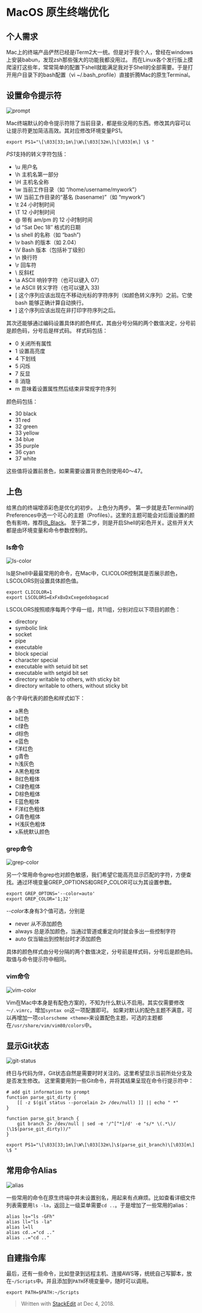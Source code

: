 # MacOS 原生终端优化

## 个人需求

Mac上的终端产品俨然已经是iTerm2大一统。但是对于我个人，曾经在windows上安装babun，发现zsh那些强大的功能我都没用过。
而在Linux各个发行版上摸爬滚打这些年，常常简单的配置下shell就能满足我对于Shell的全部需要。于是打开用户目录下的bash配置（vi ~/.bash_profile）直接折腾Mac的原生Terminal。

## 设置命令提示符

![prompt](https://raw.githubusercontent.com/progenghis/p/res/macos-terminal-optimize/prompt.png)

Mac终端默认的命令提示符除了当前目录，都是些没用的东西。修改其内容可以让提示符更加简洁高效。其对应修改环境变量PS1。

```shell
export PS1="\[\033[33;1m\]\W\[\033[32m\]\[\033[m\] \$ "
```

*PS1*支持的转义字符包括：

-  \u 用户名
-  \h 主机名第一部分
-  \H 主机名全称
-  \w 当前工作目录（如 “/home/username/mywork”）
-  \W 当前工作目录的“基名 (basename)”（如 “mywork”)
-  \t 24 小时制时间
-  \T 12 小时制时间
-  \@ 带有 am/pm 的 12 小时制时间
-  \d “Sat Dec 18″ 格式的日期
-  \s shell 的名称（如 “bash”)
-  \v bash 的版本（如 2.04）
-  \V Bash 版本（包括补丁级别）
-  \n 换行符
-  \r 回车符
-  \\ 反斜杠
-  \a ASCII 响铃字符（也可以键入 07）
-  \e ASCII 转义字符（也可以键入 33)
-  \[ 这个序列应该出现在不移动光标的字符序列（如颜色转义序列）之前。它使 bash 能够正确计算自动换行。
-  \] 这个序列应该出现在非打印字符序列之后。

其次还能够通过编码设置具体的颜色样式，其由分号分隔的两个数值决定，分号前是颜色码，分号后是样式码。
样式码包括：

- 0 关闭所有属性  
- 1 设置高亮度  
- 4 下划线  
- 5 闪烁  
- 7 反显  
- 8 消隐
- m 意味着设置属性然后结束非常规字符序列

颜色码包括：

- 30 black  
- 31 red  
- 32 green  
- 33 yellow  
- 34 blue  
- 35 purple  
- 36 cyan  
- 37 white

这些值将设置前景色，如果需要设置背景色则使用40～47。

## 上色

给黑白的终端增添彩色是优化的初步。
上色分为两步。
第一步就是去Terminal的Preferences中选一个可心的主题（Profiles）。这里的主题可能会对后面设置的颜色有影响，推荐[IR_Black](https://github.com/justincase/IR_Black-OSX)。
至于第二步，则是开启Shell的彩色开关。这些开关大都是由环境变量和命令参数控制的。

### ls命令

![ls-color](https://raw.githubusercontent.com/progenghis/p/res/macos-terminal-optimize/ls-color.png)

ls是Shell中最最常用的命令，在Mac中，CLICOLOR控制其是否展示颜色，LSCOLORS则设置具体颜色值。

```shell
export CLICOLOR=1
export LSCOLORS=ExFxBxDxCxegedobagacad
```
LSCOLORS按照顺序每两个字母一组，共11组，分别对应以下项目的颜色：

- directory
- symbolic link
- socket
- pipe
- executable
- block special
- character special
- executable with setuid bit set
- executable with setgid bit set
- directory writable to others, with sticky bit
- directory writable to others, without sticky bit

各个字母代表的颜色和样式如下：

- a黑色
- b红色
- c绿色
- d棕色
- e蓝色
- f洋红色
- g青色
- h浅灰色
- A黑色粗体
- B红色粗体
- C绿色粗体
- D棕色粗体
- E蓝色粗体
- F洋红色粗体
- G青色粗体
- H浅灰色粗体
- x系统默认颜色

### grep命令

![grep-color](https://raw.githubusercontent.com/progenghis/p/res/macos-terminal-optimize/grep-color.png)

另一个常用命令grep也对颜色敏感，我们希望它能高亮显示匹配的字符，方便查找。通过环境变量GREP_OPTIONS和GREP_COLOR可以为其设置参数。

```shell
export GREP_OPTONS='--color=auto'
export GREP_COLOR='1;32'
```

*--color*本身有3个值可选，分别是

- never 从不添加颜色
- always 总是添加颜色，当通过管道或重定向时就会多出一些控制字符
- auto 仅当输出到控制台时才添加颜色

具体的颜色样式由分号分隔的两个数值决定，分号前是样式码，分号后是颜色码。取值与命令提示符中相同。

### vim命令

![vim-color](https://raw.githubusercontent.com/progenghis/p/res/macos-terminal-optimize/vim-color.png)

Vim在Mac中本身是有配色方案的，不知为什么默认不启用。其实仅需要修改`～/.vimrc`，增加`syntax on`这一项配置即可。
如果对默认的配色主题不满意，可以再增加一项`colorscheme <theme>`来设置配色主题，可选的主题都在`/usr/share/vim/vim80/colors`中。

## 显示Git状态

![git-status](https://raw.githubusercontent.com/progenghis/p/res/macos-terminal-optimize/git-status.png)

终日与代码为伴，Git状态自然是需要时时关注的。这里希望显示当前所处分支及是否发生修改。
这里需要用到一些Git命令，并将其结果呈现在命令行提示符中：

```shell
# add git information to prompt
function parse_git_dirty {
    [[ -z $(git status --porcelain 2> /dev/null) ]] || echo " *"
}

function parse_git_branch {
    git branch 2> /dev/null | sed -e '/^[^*]/d' -e "s/* \(.*\)/ (\1$(parse_git_dirty))/"
}

export PS1="\[\033[33;1m\]\W\[\033[32m\]\$(parse_git_branch)\[\033[m\] \$ "
```

## 常用命令Alias

![alias](https://raw.githubusercontent.com/progenghis/p/res/macos-terminal-optimize/alias.png)

一些常用的命令在原生终端中并未设置别名，用起来有点麻烦。比如查看详细文件列表需要用`ls -la`，返回上一级菜单需要`cd ..`。于是增加了一些常用的alias：

```shell
alias ls="ls -GFh"
alias ll="ls -la"
alias l=ll
alias cd..="cd .."
alias ..="cd .."
```

## 自建指令库

最后，还有一些命令，比如登录到远程主机、连接AWS等，统统自己写脚本，放在`~/Scripts`中。并且添加到`PATH`环境变量中，随时可以调用。

```shell
export PATH=$PATH:~/Scripts
```


> Written with [StackEdit](https://stackedit.io/) at Dec 4, 2018.
<!--stackedit_data:
eyJoaXN0b3J5IjpbMTA1ODM4NzkyXX0=
-->